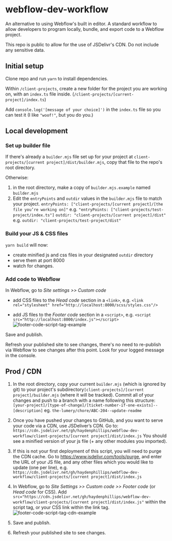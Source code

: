 # webflow-dev-workflow

An alternative to using Webflow's built in editor. A standard workflow to allow developers to program locally, bundle, and export code to a Webflow project.

This repo is public to allow for the use of JSDelivr's CDN. Do not include any sensitive data.

## Initial setup

Clone repo and run
`yarn`
to install dependencies.

Within `/client-projects`, create a new folder for the project you are working on, with an `index.ts` file inside. (`/client-projects/[current-project]/index.ts`)

Add `console.log('[message of your choice]')` in the `index.ts` file so you can test it (I like `"woof!"`, but you do you.)

## Local development

### Set up builder file

If there's already a `builder.mjs` file set up for your project at `client-projects/[current project]/dist/builder.mjs`, copy that file to the repo's root directory.

Otherwise:

1. in the root directory, make a copy of `builder.mjs.example` named `builder.mjs`
1. Edit the `entryPoints` and `outdir` values in the `builder.mjs` file to match your project.
   `entryPoints: ["client-projects/[current project]/[the file you’re working on]"`
   e.g. `"entryPoints: ["client-projects/test-project/index.ts"]`
   `outdir: "client-projects/[current project]/dist"`
   e.g. `outdir: "client-projects/test-project/dist"`

### Build your JS & CSS files

`yarn build` will now:

- create minified js and css files in your designated `outdir` directory
- serve them at port 8000
- watch for changes.

### Add code to Webflow

In Webflow, go to _Site settings >> Custom code_

- add CSS files to the _Head code_ section in a `<link>`, e.g.
  `<link rel="stylesheet" href="http://localhost:8000/scss/styles.css"/>`

- add JS files to the _Footer code_ section in a `<script>`, e.g.
  `<script src="http://localhost:8000/index.js"></script>`
  ![footer-code-script-tag-example](https://github.com/user-attachments/assets/2e461855-6c31-4908-a997-c76f1791f238)



Save and publish.

Refresh your published site to see changes, there's no need to re-publish via Webflow to see changes after this point.
Look for your logged message in the console.

## Prod / CDN

1. In the root directory, copy your current `builder.mjs` (which is ignored by git) to your project's subdirectory`[client-projects]/[current project]/builder.mjs` (where it will be tracked).
   Commit all of your changes and push to a branch with a name following this structure:
   `[your-project]/[type-of-change]/[ticket-number-if-one-exists]--[description]`
   eg.
   `the-lumery/chore/ABC-204--update-readme`

1. Once you have pushed your changes to GitHub, and you want to serve your code via a CDN, use JSDeliver’s CDN.
   Go to: `https://cdn.jsdelivr.net/gh/haydenphillips/webflow-dev-workflow/client-projects/[current project]/dist/index.js`
   You should see a minified version of your js file (+ any other modules you imported).

1. If this is not your first deployment of this script, you will need to purge the CDN cache. Go to https://www.jsdelivr.com/tools/purge, and enter the URL of your JS file, and any other files which you would like to update (one per line), e.g. `https://cdn.jsdelivr.net/gh/haydenphillips/webflow-dev-workflow/client-projects/[current project]/dist/index.js`

1. In Webflow, go to _Site Settings >> Custom code >> Footer code_ (or _Head code_ for CSS).
   Add `src="https://cdn.jsdelivr.net/gh/haydenphillips/webflow-dev-workflow/client-projects/[current project]/dist/index.js"` within the script tag, or your CSS link within the link tag.
   ![footer-code-script-tag-cdn-example](https://github.com/user-attachments/assets/bbdeeac5-842e-44c2-bfb5-9a21663b67b9)


1. Save and publish.

1. Refresh your published site to see changes.
